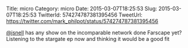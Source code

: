 Title: micro
Category: micro
Date: 2015-03-07T18:25:53
Slug: 2015-03-07T18:25:53
TwitterId: 574274787381395456
TweetUrl: https://twitter.com/mark_philpot/status/574274787381395456

[@jsnell](https://twitter.com/jsnell) has any show on the incomparable network done Farscape yet? Listening to the stargate ep now and thinking it would be a good fit